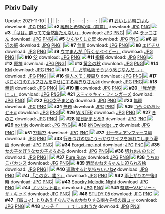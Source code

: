 ## Pixiv Daily
Update: 2021-11-10
|      |      |      |
| :----: | :----: | :----: |
|![](https://pixiv.microyu.workers.dev/c/240x480/img-master/img/2021/11/08/00/00/06/93990522_p0_master1200.jpg) **#1** [おいしい朝ごはん](https://www.pixiv.net/artworks/93990522) download: [JPG](https://pixiv.microyu.workers.dev/img-original/img/2021/11/08/00/00/06/93990522_p0.jpg) [PNG](https://pixiv.microyu.workers.dev/img-original/img/2021/11/08/00/00/06/93990522_p0.png)|![](https://pixiv.microyu.workers.dev/c/240x480/img-master/img/2021/11/08/05/07/46/93995273_p0_master1200.jpg) **#2** [離別と希望の蝶（前篇）](https://www.pixiv.net/artworks/93995273) download: [JPG](https://pixiv.microyu.workers.dev/img-original/img/2021/11/08/05/07/46/93995273_p0.jpg) [PNG](https://pixiv.microyu.workers.dev/img-original/img/2021/11/08/05/07/46/93995273_p0.png)|![](https://pixiv.microyu.workers.dev/c/240x480/img-master/img/2021/11/08/08/08/07/93996545_p0_master1200.jpg) **#3** [「はは。酔ってて全然当たんない」](https://www.pixiv.net/artworks/93996545) download: [JPG](https://pixiv.microyu.workers.dev/img-original/img/2021/11/08/08/08/07/93996545_p0.jpg) [PNG](https://pixiv.microyu.workers.dev/img-original/img/2021/11/08/08/08/07/93996545_p0.png)|
|![](https://pixiv.microyu.workers.dev/c/240x480/img-master/img/2021/11/08/00/00/11/93990567_p0_master1200.jpg) **#4** [ラッコさん](https://www.pixiv.net/artworks/93990567) download: [JPG](https://pixiv.microyu.workers.dev/img-original/img/2021/11/08/00/00/11/93990567_p0.jpg) [PNG](https://pixiv.microyu.workers.dev/img-original/img/2021/11/08/00/00/11/93990567_p0.png)|![](https://pixiv.microyu.workers.dev/c/240x480/img-master/img/2021/11/08/00/06/34/93990899_p0_master1200.jpg) **#5** [ひんやりした壁](https://www.pixiv.net/artworks/93990899) download: [JPG](https://pixiv.microyu.workers.dev/img-original/img/2021/11/08/00/06/34/93990899_p0.jpg) [PNG](https://pixiv.microyu.workers.dev/img-original/img/2021/11/08/00/06/34/93990899_p0.png)|![](https://pixiv.microyu.workers.dev/c/240x480/img-master/img/2021/11/09/07/30/00/94016556_p0_master1200.jpg) **#6** [最近の飯](https://www.pixiv.net/artworks/94016556) download: [JPG](https://pixiv.microyu.workers.dev/img-original/img/2021/11/09/07/30/00/94016556_p0.jpg) [PNG](https://pixiv.microyu.workers.dev/img-original/img/2021/11/09/07/30/00/94016556_p0.png)|
|![](https://pixiv.microyu.workers.dev/c/240x480/img-master/img/2021/11/08/22/15/36/94008372_p0_master1200.jpg) **#7** [無題](https://www.pixiv.net/artworks/94008372) download: [JPG](https://pixiv.microyu.workers.dev/img-original/img/2021/11/08/22/15/36/94008372_p0.jpg) [PNG](https://pixiv.microyu.workers.dev/img-original/img/2021/11/08/22/15/36/94008372_p0.png)|![](https://pixiv.microyu.workers.dev/c/240x480/img-master/img/2021/11/08/20/30/00/94005727_p0_master1200.jpg) **#8** [エビチリ](https://www.pixiv.net/artworks/94005727) download: [JPG](https://pixiv.microyu.workers.dev/img-original/img/2021/11/08/20/30/00/94005727_p0.jpg) [PNG](https://pixiv.microyu.workers.dev/img-original/img/2021/11/08/20/30/00/94005727_p0.png)|![](https://pixiv.microyu.workers.dev/c/240x480/img-master/img/2021/11/08/12/17/59/93998813_p0_master1200.jpg) **#9** [ウマまんが「行くぜベイビー」](https://www.pixiv.net/artworks/93998813) download: [JPG](https://pixiv.microyu.workers.dev/img-original/img/2021/11/08/12/17/59/93998813_p0.jpg) [PNG](https://pixiv.microyu.workers.dev/img-original/img/2021/11/08/12/17/59/93998813_p0.png)|
|![](https://pixiv.microyu.workers.dev/c/240x480/img-master/img/2021/11/09/00/00/10/94011357_p0_master1200.jpg) **#10** [♡](https://www.pixiv.net/artworks/94011357) download: [JPG](https://pixiv.microyu.workers.dev/img-original/img/2021/11/09/00/00/10/94011357_p0.jpg) [PNG](https://pixiv.microyu.workers.dev/img-original/img/2021/11/09/00/00/10/94011357_p0.png)|![](https://pixiv.microyu.workers.dev/c/240x480/img-master/img/2021/11/08/00/00/01/93990461_p0_master1200.jpg) **#11** [指揮](https://www.pixiv.net/artworks/93990461) download: [JPG](https://pixiv.microyu.workers.dev/img-original/img/2021/11/08/00/00/01/93990461_p0.jpg) [PNG](https://pixiv.microyu.workers.dev/img-original/img/2021/11/08/00/00/01/93990461_p0.png)|![](https://pixiv.microyu.workers.dev/c/240x480/img-master/img/2021/11/09/01/30/00/94013528_p0_master1200.jpg) **#12** [原神](https://www.pixiv.net/artworks/94013528) download: [JPG](https://pixiv.microyu.workers.dev/img-original/img/2021/11/09/01/30/00/94013528_p0.jpg) [PNG](https://pixiv.microyu.workers.dev/img-original/img/2021/11/09/01/30/00/94013528_p0.png)|
|![](https://pixiv.microyu.workers.dev/c/240x480/img-master/img/2021/11/09/00/00/17/94011381_p0_master1200.jpg) **#13** [黄金の秋](https://www.pixiv.net/artworks/94011381) download: [JPG](https://pixiv.microyu.workers.dev/img-original/img/2021/11/09/00/00/17/94011381_p0.jpg) [PNG](https://pixiv.microyu.workers.dev/img-original/img/2021/11/09/00/00/17/94011381_p0.png)|![](https://pixiv.microyu.workers.dev/c/240x480/img-master/img/2021/11/08/00/00/14/93990586_p0_master1200.jpg) **#14** [KM](https://www.pixiv.net/artworks/93990586) download: [JPG](https://pixiv.microyu.workers.dev/img-original/img/2021/11/08/00/00/14/93990586_p0.jpg) [PNG](https://pixiv.microyu.workers.dev/img-original/img/2021/11/08/00/00/14/93990586_p0.png)|![](https://pixiv.microyu.workers.dev/c/240x480/img-master/img/2021/11/08/00/00/04/93990498_p0_master1200.jpg) **#15** [「…お前私服そういう感じなんだ…。」](https://www.pixiv.net/artworks/93990498) download: [JPG](https://pixiv.microyu.workers.dev/img-original/img/2021/11/08/00/00/04/93990498_p0.jpg) [PNG](https://pixiv.microyu.workers.dev/img-original/img/2021/11/08/00/00/04/93990498_p0.png)|
|![](https://pixiv.microyu.workers.dev/c/240x480/img-master/img/2021/11/08/09/00/02/93996951_p0_master1200.jpg) **#16** [個人メモ：腰周り](https://www.pixiv.net/artworks/93996951) download: [JPG](https://pixiv.microyu.workers.dev/img-original/img/2021/11/08/09/00/02/93996951_p0.jpg) [PNG](https://pixiv.microyu.workers.dev/img-original/img/2021/11/08/09/00/02/93996951_p0.png)|![](https://pixiv.microyu.workers.dev/c/240x480/img-master/img/2021/11/08/09/01/44/93996966_p0_master1200.jpg) **#17** [ボロボロのエルフさんを幸せにする薬売りさん㉓](https://www.pixiv.net/artworks/93996966) download: [JPG](https://pixiv.microyu.workers.dev/img-original/img/2021/11/08/09/01/44/93996966_p0.jpg) [PNG](https://pixiv.microyu.workers.dev/img-original/img/2021/11/08/09/01/44/93996966_p0.png)|![](https://pixiv.microyu.workers.dev/c/240x480/img-master/img/2021/11/09/15/25/01/94021135_p0_master1200.jpg) **#18** [無題](https://www.pixiv.net/artworks/94021135) download: [JPG](https://pixiv.microyu.workers.dev/img-original/img/2021/11/09/15/25/01/94021135_p0.jpg) [PNG](https://pixiv.microyu.workers.dev/img-original/img/2021/11/09/15/25/01/94021135_p0.png)|
|![](https://pixiv.microyu.workers.dev/c/240x480/img-master/img/2021/11/09/07/10/34/94016417_p0_master1200.jpg) **#19** [■](https://www.pixiv.net/artworks/94016417) download: [JPG](https://pixiv.microyu.workers.dev/img-original/img/2021/11/09/07/10/34/94016417_p0.jpg) [PNG](https://pixiv.microyu.workers.dev/img-original/img/2021/11/09/07/10/34/94016417_p0.png)|![](https://pixiv.microyu.workers.dev/c/240x480/img-master/img/2021/11/09/11/24/57/94018530_p0_master1200.jpg) **#20** [「我が妻に...」](https://www.pixiv.net/artworks/94018530) download: [JPG](https://pixiv.microyu.workers.dev/img-original/img/2021/11/09/11/24/57/94018530_p0.jpg) [PNG](https://pixiv.microyu.workers.dev/img-original/img/2021/11/09/11/24/57/94018530_p0.png)|![](https://pixiv.microyu.workers.dev/c/240x480/img-master/img/2021/11/09/00/00/02/94011280_p0_master1200.jpg) **#21** [スティッキィ・フィンガーズ](https://www.pixiv.net/artworks/94011280) download: [JPG](https://pixiv.microyu.workers.dev/img-original/img/2021/11/09/00/00/02/94011280_p0.jpg) [PNG](https://pixiv.microyu.workers.dev/img-original/img/2021/11/09/00/00/02/94011280_p0.png)|
|![](https://pixiv.microyu.workers.dev/c/240x480/img-master/img/2021/11/09/19/56/47/94025424_p0_master1200.jpg) **#22** [FGO女子まとめ](https://www.pixiv.net/artworks/94025424) download: [JPG](https://pixiv.microyu.workers.dev/img-original/img/2021/11/09/19/56/47/94025424_p0.jpg) [PNG](https://pixiv.microyu.workers.dev/img-original/img/2021/11/09/19/56/47/94025424_p0.png)|![](https://pixiv.microyu.workers.dev/c/240x480/img-master/img/2021/11/08/00/00/09/93990548_p0_master1200.jpg) **#23** [無題](https://www.pixiv.net/artworks/93990548) download: [JPG](https://pixiv.microyu.workers.dev/img-original/img/2021/11/08/00/00/09/93990548_p0.jpg) [PNG](https://pixiv.microyu.workers.dev/img-original/img/2021/11/08/00/00/09/93990548_p0.png)|![](https://pixiv.microyu.workers.dev/c/240x480/img-master/img/2021/11/08/18/30/38/94003444_p0_master1200.jpg) **#24** [無題](https://www.pixiv.net/artworks/94003444) download: [JPG](https://pixiv.microyu.workers.dev/img-original/img/2021/11/08/18/30/38/94003444_p0.jpg) [PNG](https://pixiv.microyu.workers.dev/img-original/img/2021/11/08/18/30/38/94003444_p0.png)|
|![](https://pixiv.microyu.workers.dev/c/240x480/img-master/img/2021/11/08/19/17/59/94004321_p0_master1200.jpg) **#25** [百合つめあわせ＋α](https://www.pixiv.net/artworks/94004321) download: [JPG](https://pixiv.microyu.workers.dev/img-original/img/2021/11/08/19/17/59/94004321_p0.jpg) [PNG](https://pixiv.microyu.workers.dev/img-original/img/2021/11/08/19/17/59/94004321_p0.png)|![](https://pixiv.microyu.workers.dev/c/240x480/img-master/img/2021/11/09/00/00/05/94011304_p0_master1200.jpg) **#26** [WINTER](https://www.pixiv.net/artworks/94011304) download: [JPG](https://pixiv.microyu.workers.dev/img-original/img/2021/11/09/00/00/05/94011304_p0.jpg) [PNG](https://pixiv.microyu.workers.dev/img-original/img/2021/11/09/00/00/05/94011304_p0.png)|![](https://pixiv.microyu.workers.dev/c/240x480/img-master/img/2021/11/09/21/27/39/94027288_p0_master1200.jpg) **#27** [きのこ](https://www.pixiv.net/artworks/94027288) download: [JPG](https://pixiv.microyu.workers.dev/img-original/img/2021/11/09/21/27/39/94027288_p0.jpg) [PNG](https://pixiv.microyu.workers.dev/img-original/img/2021/11/09/21/27/39/94027288_p0.png)|
|![](https://pixiv.microyu.workers.dev/c/240x480/img-master/img/2021/11/09/18/00/05/94023303_p0_master1200.jpg) **#28** [絵日記まとめ3](https://www.pixiv.net/artworks/94023303) download: [JPG](https://pixiv.microyu.workers.dev/img-original/img/2021/11/09/18/00/05/94023303_p0.jpg) [PNG](https://pixiv.microyu.workers.dev/img-original/img/2021/11/09/18/00/05/94023303_p0.png)|![](https://pixiv.microyu.workers.dev/c/240x480/img-master/img/2021/11/08/09/21/26/93997147_p0_master1200.jpg) **#29** [no title](https://www.pixiv.net/artworks/93997147) download: [JPG](https://pixiv.microyu.workers.dev/img-original/img/2021/11/08/09/21/26/93997147_p0.jpg) [PNG](https://pixiv.microyu.workers.dev/img-original/img/2021/11/08/09/21/26/93997147_p0.png)|![](https://pixiv.microyu.workers.dev/c/240x480/img-master/img/2021/11/08/00/29/38/93991586_p0_master1200.jpg) **#30** [kNOwledge…❣️](https://www.pixiv.net/artworks/93991586) download: [JPG](https://pixiv.microyu.workers.dev/img-original/img/2021/11/08/00/29/38/93991586_p0.jpg) [PNG](https://pixiv.microyu.workers.dev/img-original/img/2021/11/08/00/29/38/93991586_p0.png)|
|![](https://pixiv.microyu.workers.dev/c/240x480/img-master/img/2021/11/08/18/09/33/94003104_p0_master1200.jpg) **#31** [??輸??](https://www.pixiv.net/artworks/94003104) download: [JPG](https://pixiv.microyu.workers.dev/img-original/img/2021/11/08/18/09/33/94003104_p0.jpg) [PNG](https://pixiv.microyu.workers.dev/img-original/img/2021/11/08/18/09/33/94003104_p0.png)|![](https://pixiv.microyu.workers.dev/c/240x480/img-master/img/2021/11/08/00/15/12/93991193_p0_master1200.jpg) **#32** [ガーディアンフォース編](https://www.pixiv.net/artworks/93991193) download: [JPG](https://pixiv.microyu.workers.dev/img-original/img/2021/11/08/00/15/12/93991193_p0.jpg) [PNG](https://pixiv.microyu.workers.dev/img-original/img/2021/11/08/00/15/12/93991193_p0.png)|![](https://pixiv.microyu.workers.dev/c/240x480/img-master/img/2021/11/08/00/05/31/93990854_p0_master1200.jpg) **#33** [行きつけの店にうっかりサイフを忘れてしまう漫画](https://www.pixiv.net/artworks/93990854) download: [JPG](https://pixiv.microyu.workers.dev/img-original/img/2021/11/08/00/05/31/93990854_p0.jpg) [PNG](https://pixiv.microyu.workers.dev/img-original/img/2021/11/08/00/05/31/93990854_p0.png)|
|![](https://pixiv.microyu.workers.dev/c/240x480/img-master/img/2021/11/09/00/00/05/94011303_p0_master1200.jpg) **#34** [Forget-me-not](https://www.pixiv.net/artworks/94011303) download: [JPG](https://pixiv.microyu.workers.dev/img-original/img/2021/11/09/00/00/05/94011303_p0.jpg) [PNG](https://pixiv.microyu.workers.dev/img-original/img/2021/11/09/00/00/05/94011303_p0.png)|![](https://pixiv.microyu.workers.dev/c/240x480/img-master/img/2021/11/09/00/00/12/94011363_p0_master1200.jpg) **#35** [女の子を好きな女の子あるある](https://www.pixiv.net/artworks/94011363) download: [JPG](https://pixiv.microyu.workers.dev/img-original/img/2021/11/09/00/00/12/94011363_p0.jpg) [PNG](https://pixiv.microyu.workers.dev/img-original/img/2021/11/09/00/00/12/94011363_p0.png)|![](https://pixiv.microyu.workers.dev/c/240x480/img-master/img/2021/11/08/00/26/23/93991506_p0_master1200.jpg) **#36** [切れぬものなど](https://www.pixiv.net/artworks/93991506) download: [JPG](https://pixiv.microyu.workers.dev/img-original/img/2021/11/08/00/26/23/93991506_p0.jpg) [PNG](https://pixiv.microyu.workers.dev/img-original/img/2021/11/08/00/26/23/93991506_p0.png)|
|![](https://pixiv.microyu.workers.dev/c/240x480/img-master/img/2021/11/09/02/20/21/94014230_p0_master1200.jpg) **#37** [Pure Ruby](https://www.pixiv.net/artworks/94014230) download: [JPG](https://pixiv.microyu.workers.dev/img-original/img/2021/11/09/02/20/21/94014230_p0.jpg) [PNG](https://pixiv.microyu.workers.dev/img-original/img/2021/11/09/02/20/21/94014230_p0.png)|![](https://pixiv.microyu.workers.dev/c/240x480/img-master/img/2021/11/08/14/44/07/94000385_p0_master1200.jpg) **#38** [うちのこバカンス](https://www.pixiv.net/artworks/94000385) download: [JPG](https://pixiv.microyu.workers.dev/img-original/img/2021/11/08/14/44/07/94000385_p0.jpg) [PNG](https://pixiv.microyu.workers.dev/img-original/img/2021/11/08/14/44/07/94000385_p0.png)|![](https://pixiv.microyu.workers.dev/c/240x480/img-master/img/2021/11/08/01/48/30/93993230_p0_master1200.jpg) **#39** [酒弱おねえちゃんに迫られる絵](https://www.pixiv.net/artworks/93993230) download: [JPG](https://pixiv.microyu.workers.dev/img-original/img/2021/11/08/01/48/30/93993230_p0.jpg) [PNG](https://pixiv.microyu.workers.dev/img-original/img/2021/11/08/01/48/30/93993230_p0.png)|
|![](https://pixiv.microyu.workers.dev/c/240x480/img-master/img/2021/11/08/00/00/18/93990604_p0_master1200.jpg) **#40** [運動すると気持ちいいね💕](https://www.pixiv.net/artworks/93990604) download: [JPG](https://pixiv.microyu.workers.dev/img-original/img/2021/11/08/00/00/18/93990604_p0.jpg) [PNG](https://pixiv.microyu.workers.dev/img-original/img/2021/11/08/00/00/18/93990604_p0.png)|![](https://pixiv.microyu.workers.dev/c/240x480/img-master/img/2021/11/08/00/00/04/93990495_p0_master1200.jpg) **#41** [「この女、誰？」](https://www.pixiv.net/artworks/93990495) download: [JPG](https://pixiv.microyu.workers.dev/img-original/img/2021/11/08/00/00/04/93990495_p0.jpg) [PNG](https://pixiv.microyu.workers.dev/img-original/img/2021/11/08/00/00/04/93990495_p0.png)|![](https://pixiv.microyu.workers.dev/c/240x480/img-master/img/2021/11/08/20/07/20/94005262_p0_master1200.jpg) **#42** [雨上がりの午後3時](https://www.pixiv.net/artworks/94005262) download: [JPG](https://pixiv.microyu.workers.dev/img-original/img/2021/11/08/20/07/20/94005262_p0.jpg) [PNG](https://pixiv.microyu.workers.dev/img-original/img/2021/11/08/20/07/20/94005262_p0.png)|
|![](https://pixiv.microyu.workers.dev/c/240x480/img-master/img/2021/11/08/22/19/00/94008476_p0_master1200.jpg) **#43** [Spooky Melodic Night](https://www.pixiv.net/artworks/94008476) download: [JPG](https://pixiv.microyu.workers.dev/img-original/img/2021/11/08/22/19/00/94008476_p0.jpg) [PNG](https://pixiv.microyu.workers.dev/img-original/img/2021/11/08/22/19/00/94008476_p0.png)|![](https://pixiv.microyu.workers.dev/c/240x480/img-master/img/2021/11/09/14/19/10/94020390_p0_master1200.jpg) **#44** [ブリジット君♂](https://www.pixiv.net/artworks/94020390) download: [JPG](https://pixiv.microyu.workers.dev/img-original/img/2021/11/09/14/19/10/94020390_p0.jpg) [PNG](https://pixiv.microyu.workers.dev/img-original/img/2021/11/09/14/19/10/94020390_p0.png)|![](https://pixiv.microyu.workers.dev/c/240x480/img-master/img/2021/11/08/00/10/48/93991044_p0_master1200.jpg) **#45** [斎藤一VSビリー・ザ・キッド](https://www.pixiv.net/artworks/93991044) download: [JPG](https://pixiv.microyu.workers.dev/img-original/img/2021/11/08/00/10/48/93991044_p0.jpg) [PNG](https://pixiv.microyu.workers.dev/img-original/img/2021/11/08/00/10/48/93991044_p0.png)|
|![](https://pixiv.microyu.workers.dev/c/240x480/img-master/img/2021/11/08/03/51/37/93994717_p0_master1200.jpg) **#46** [STUDY 05](https://www.pixiv.net/artworks/93994717) download: [JPG](https://pixiv.microyu.workers.dev/img-original/img/2021/11/08/03/51/37/93994717_p0.jpg) [PNG](https://pixiv.microyu.workers.dev/img-original/img/2021/11/08/03/51/37/93994717_p0.png)|![](https://pixiv.microyu.workers.dev/c/240x480/img-master/img/2021/11/08/19/13/32/94004249_p0_master1200.jpg) **#47** [【四コマ】とりあえずなんでもおかわりする幽々子様の四コマ](https://www.pixiv.net/artworks/94004249) download: [JPG](https://pixiv.microyu.workers.dev/img-original/img/2021/11/08/19/13/32/94004249_p0.jpg) [PNG](https://pixiv.microyu.workers.dev/img-original/img/2021/11/08/19/13/32/94004249_p0.png)|![](https://pixiv.microyu.workers.dev/c/240x480/img-master/img/2021/11/09/00/01/33/94011451_p0_master1200.jpg) **#48** [いっそ「　　」てしまおうか](https://www.pixiv.net/artworks/94011451) download: [JPG](https://pixiv.microyu.workers.dev/img-original/img/2021/11/09/00/01/33/94011451_p0.jpg) [PNG](https://pixiv.microyu.workers.dev/img-original/img/2021/11/09/00/01/33/94011451_p0.png)|
